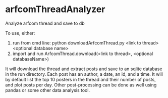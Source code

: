 # arfcomThreadAnalyzer
Analyze arfcom thread and save to db

To use, either:
1) run from cmd line: python downloadArfcomThread.py \<link to thread> \<optional database name>
2) import and run ArfcomThread.download(\<link to thread>, \<optional databaseName>)

It will download the thread and extract posts and save to an sqlite database in the run directory. Each post has an author, a date, an id, and a time. It will by default list the top 10 posters in the thread and their number of posts, and plot posts per day. Other post-processing can be done as well using pandas or some other data analysis tool.

